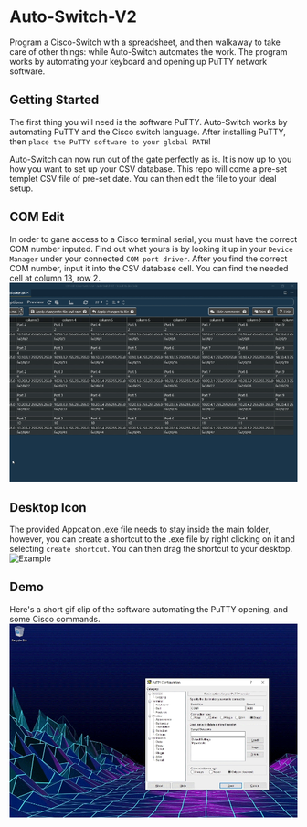 # Auto-Switch-V2
Program a Cisco-Switch with a spreadsheet, and then walkaway to take care of other things: while Auto-Switch automates the work. The program works by automating your keyboard and opening up PuTTY network software.

## Getting Started
The first thing you will need is the software PuTTY. Auto-Switch works by automating PuTTY and the Cisco switch language. 
After installing PuTTY, then `place the PuTTY software to your global PATH`!

Auto-Switch can now run out of the gate perfectly as is. It is now up to you how you want to set up your CSV database.
This repo will come a pre-set templet CSV file of pre-set date. You can then edit the file to your ideal setup. 

## COM Edit
In order to gane access to a Cisco terminal serial, you must have the correct COM number inputed. 
Find out what yours is by looking it up in your `Device Manager` under your connected `COM port driver`.
After you find the correct COM number, input it into the CSV database cell. You can find the needed cell at column 13, row 2.
![Example](/Gifs/Edit-COM.gif "Example")

## Desktop Icon
The provided Appcation .exe file needs to stay inside the main folder, however, you can create a shortcut to the .exe file by right clicking on it and selecting `create shortcut`.
You can then drag the shortcut to your desktop.
![Example](/Gifs/Desktop-Icon.gif "Example")

## Demo 
Here's a short gif clip of the software automating the PuTTY opening, and some Cisco commands.
![Example](/Gifs/Demo.gif "Example")

